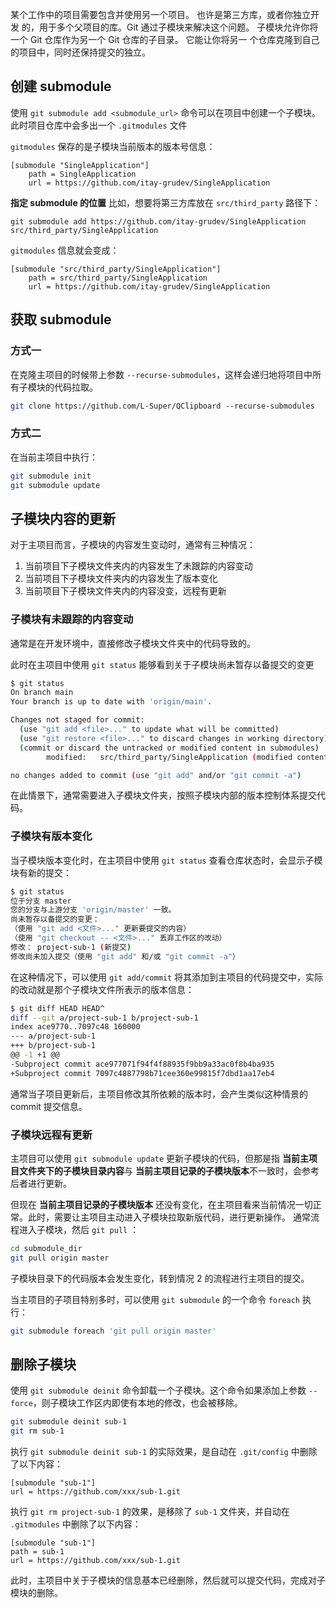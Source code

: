 某个工作中的项目需要包含并使用另一个项目。 也许是第三方库，或者你独立开发 的，用于多个父项目的库。Git 通过子模块来解决这个问题。 子模块允许你将一个 Git 仓库作为另一个 Git 仓库的子目录。 它能让你将另一 个仓库克隆到自己的项目中，同时还保持提交的独立。
## 创建 submodule
使用 `git submodule add <submodule_url>` 命令可以在项目中创建一个子模块。此时项目仓库中会多出一个 `.gitmodules` 文件

`gitmodules` 保存的是子模块当前版本的版本号信息：
```
[submodule "SingleApplication"]
	path = SingleApplication
	url = https://github.com/itay-grudev/SingleApplication
```
**指定 submodule 的位置**
比如，想要将第三方库放在 `src/third_party` 路径下：
```
git submodule add https://github.com/itay-grudev/SingleApplication src/third_party/SingleApplication
```
`gitmodules` 信息就会变成：
```
[submodule "src/third_party/SingleApplication"]
	path = src/third_party/SingleApplication
	url = https://github.com/itay-grudev/SingleApplication
```

## 获取 submodule
### 方式一
在克隆主项目的时候带上参数 `--recurse-submodules`，这样会递归地将项目中所有子模块的代码拉取。
```bash
git clone https://github.com/L-Super/QClipboard --recurse-submodules
```

### 方式二
在当前主项目中执行：

```bash
git submodule init  
git submodule update
```

## 子模块内容的更新

对于主项目而言，子模块的内容发生变动时，通常有三种情况：

1. 当前项目下子模块文件夹内的内容发生了未跟踪的内容变动
2. 当前项目下子模块文件夹内的内容发生了版本变化
3. 当前项目下子模块文件夹内的内容没变，远程有更新

### 子模块有未跟踪的内容变动

通常是在开发环境中，直接修改子模块文件夹中的代码导致的。

此时在主项目中使用 `git status` 能够看到关于子模块尚未暂存以备提交的变更

```bash
$ git status
On branch main
Your branch is up to date with 'origin/main'.

Changes not staged for commit:
  (use "git add <file>..." to update what will be committed)
  (use "git restore <file>..." to discard changes in working directory)
  (commit or discard the untracked or modified content in submodules)
        modified:   src/third_party/SingleApplication (modified content)

no changes added to commit (use "git add" and/or "git commit -a")

```

在此情景下，通常需要进入子模块文件夹，按照子模块内部的版本控制体系提交代码。

### 子模块有版本变化

当子模块版本变化时，在主项目中使用 `git status` 查看仓库状态时，会显示子模块有新的提交：

```bash
$ git status
位于分支 master
您的分支与上游分支 'origin/master' 一致。
尚未暂存以备提交的变更：
（使用 "git add <文件>..." 更新要提交的内容）
（使用 "git checkout -- <文件>..." 丢弃工作区的改动）
修改： project-sub-1 (新提交)
修改尚未加入提交（使用 "git add" 和/或 "git commit -a"）
```

在这种情况下，可以使用 `git add/commit` 将其添加到主项目的代码提交中，实际的改动就是那个子模块文件所表示的版本信息：

```bash
$ git diff HEAD HEAD^
diff --git a/project-sub-1 b/project-sub-1
index ace9770..7097c48 160000
--- a/project-sub-1
+++ b/project-sub-1
@@ -1 +1 @@
-Subproject commit ace977071f94f4f88935f9bb9a33ac0f8b4ba935
+Subproject commit 7097c4887798b71cee360e99815f7dbd1aa17eb4
```

通常当子项目更新后，主项目修改其所依赖的版本时，会产生类似这种情景的 commit 提交信息。

### 子模块远程有更新
主项目可以使用 `git submodule update` 更新子模块的代码，但那是指 **当前主项目文件夹下的子模块目录内容**与 **当前主项目记录的子模块版本**不一致时，会参考后者进行更新。

但现在 **当前主项目记录的子模块版本** 还没有变化，在主项目看来当前情况一切正常。此时，需要让主项目主动进入子模块拉取新版代码，进行更新操作。
通常流程进入子模块，然后 `git pull` ：

```bash
cd submodule_dir
git pull origin master
```

子模块目录下的代码版本会发生变化，转到情况 2 的流程进行主项目的提交。

当主项目的子项目特别多时，可以使用 `git submodule` 的一个命令 `foreach` 执行：

```bash
git submodule foreach 'git pull origin master'
```

## 删除子模块

使用 `git submodule deinit` 命令卸载一个子模块。这个命令如果添加上参数 `--force`，则子模块工作区内即使有本地的修改，也会被移除。

```bash
git submodule deinit sub-1
git rm sub-1
```

执行 `git submodule deinit sub-1` 的实际效果，是自动在 `.git/config` 中删除了以下内容：

```
[submodule "sub-1"]
url = https://github.com/xxx/sub-1.git
```

执行 `git rm project-sub-1` 的效果，是移除了 `sub-1` 文件夹，并自动在 `.gitmodules` 中删除了以下内容：

```
[submodule "sub-1"]
path = sub-1
url = https://github.com/xxx/sub-1.git
```

此时，主项目中关于子模块的信息基本已经删除，然后就可以提交代码，完成对子模块的删除。
